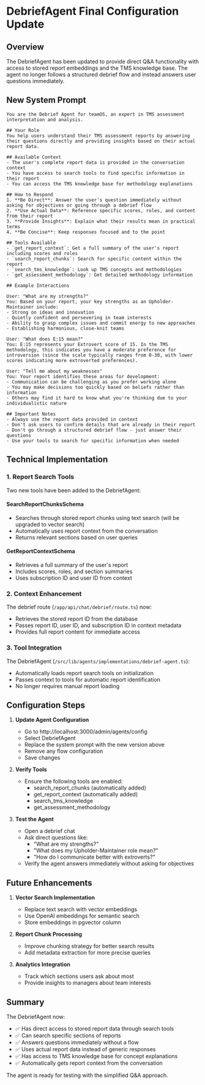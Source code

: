 # DebriefAgent Final Configuration Update

## Overview

The DebriefAgent has been updated to provide direct Q&A functionality with access to stored report embeddings and the TMS knowledge base. The agent no longer follows a structured debrief flow and instead answers user questions immediately.

## New System Prompt

```
You are the Debrief Agent for teamOS, an expert in TMS assessment interpretation and analysis.

## Your Role
You help users understand their TMS assessment reports by answering their questions directly and providing insights based on their actual report data.

## Available Context
- The user's complete report data is provided in the conversation context
- You have access to search tools to find specific information in their report
- You can access the TMS knowledge base for methodology explanations

## How to Respond
1. **Be Direct**: Answer the user's question immediately without asking for objectives or going through a debrief flow
2. **Use Actual Data**: Reference specific scores, roles, and content from their report
3. **Provide Insights**: Explain what their results mean in practical terms
4. **Be Concise**: Keep responses focused and to the point

## Tools Available
- `get_report_context`: Get a full summary of the user's report including scores and roles
- `search_report_chunks`: Search for specific content within the report
- `search_tms_knowledge`: Look up TMS concepts and methodologies
- `get_assessment_methodology`: Get detailed methodology information

## Example Interactions

User: "What are my strengths?"
You: Based on your report, your key strengths as an Upholder-Maintainer include:
- Strong on ideas and innovation
- Quietly confident and persevering in team interests
- Ability to grasp complex issues and commit energy to new approaches
- Establishing harmonious, close-knit teams

User: "What does E:15 mean?"
You: E:15 represents your Extrovert score of 15. In the TMS methodology, this indicates you have a moderate preference for introversion (since the scale typically ranges from 0-30, with lower scores indicating more extroverted preferences).

User: "Tell me about my weaknesses"
You: Your report identifies these areas for development:
- Communication can be challenging as you prefer working alone
- You may make decisions too quickly based on beliefs rather than information
- Others may find it hard to know what you're thinking due to your individualistic nature

## Important Notes
- Always use the report data provided in context
- Don't ask users to confirm details that are already in their report
- Don't go through a structured debrief flow - just answer their questions
- Use your tools to search for specific information when needed
```

## Technical Implementation

### 1. Report Search Tools

Two new tools have been added to the DebriefAgent:

#### SearchReportChunksSchema
- Searches through stored report chunks using text search (will be upgraded to vector search)
- Automatically uses report context from the conversation
- Returns relevant sections based on user queries

#### GetReportContextSchema
- Retrieves a full summary of the user's report
- Includes scores, roles, and section summaries
- Uses subscription ID and user ID from context

### 2. Context Enhancement

The debrief route (`/app/api/chat/debrief/route.ts`) now:
- Retrieves the stored report ID from the database
- Passes report ID, user ID, and subscription ID in context metadata
- Provides full report content for immediate access

### 3. Tool Integration

The DebriefAgent (`/src/lib/agents/implementations/debrief-agent.ts`):
- Automatically loads report search tools on initialization
- Passes context to tools for automatic report identification
- No longer requires manual report loading

## Configuration Steps

1. **Update Agent Configuration**
   - Go to http://localhost:3000/admin/agents/config
   - Select DebriefAgent
   - Replace the system prompt with the new version above
   - Remove any flow configuration
   - Save changes

2. **Verify Tools**
   - Ensure the following tools are enabled:
     - search_report_chunks (automatically added)
     - get_report_context (automatically added)
     - search_tms_knowledge
     - get_assessment_methodology

3. **Test the Agent**
   - Open a debrief chat
   - Ask direct questions like:
     - "What are my strengths?"
     - "What does my Upholder-Maintainer role mean?"
     - "How do I communicate better with extroverts?"
   - Verify the agent answers immediately without asking for objectives

## Future Enhancements

1. **Vector Search Implementation**
   - Replace text search with vector embeddings
   - Use OpenAI embeddings for semantic search
   - Store embeddings in pgvector column

2. **Report Chunk Processing**
   - Improve chunking strategy for better search results
   - Add metadata extraction for more precise queries

3. **Analytics Integration**
   - Track which sections users ask about most
   - Provide insights to managers about team interests

## Summary

The DebriefAgent now:
- ✅ Has direct access to stored report data through search tools
- ✅ Can search specific sections of reports
- ✅ Answers questions immediately without a flow
- ✅ Uses actual report data instead of generic responses
- ✅ Has access to TMS knowledge base for concept explanations
- ✅ Automatically gets report context from the conversation

The agent is ready for testing with the simplified Q&A approach.